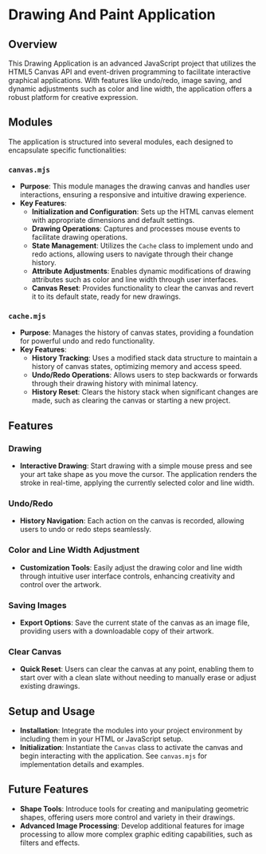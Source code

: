 ﻿# Drawing And Paint Application 

## Overview
This Drawing Application is an advanced JavaScript project that utilizes the HTML5 Canvas API and event-driven programming to facilitate interactive graphical applications. With features like undo/redo, image saving, and dynamic adjustments such as color and line width, the application offers a robust platform for creative expression.

## Modules
The application is structured into several modules, each designed to encapsulate specific functionalities:

### `canvas.mjs`
- **Purpose**: This module manages the drawing canvas and handles user interactions, ensuring a responsive and intuitive drawing experience.
- **Key Features**:
  - **Initialization and Configuration**: Sets up the HTML canvas element with appropriate dimensions and default settings.
  - **Drawing Operations**: Captures and processes mouse events to facilitate drawing operations.
  - **State Management**: Utilizes the `Cache` class to implement undo and redo actions, allowing users to navigate through their change history.
  - **Attribute Adjustments**: Enables dynamic modifications of drawing attributes such as color and line width through user interfaces.
  - **Canvas Reset**: Provides functionality to clear the canvas and revert it to its default state, ready for new drawings.

### `cache.mjs`
- **Purpose**: Manages the history of canvas states, providing a foundation for powerful undo and redo functionality.
- **Key Features**:
  - **History Tracking**: Uses a modified stack data structure to maintain a history of canvas states, optimizing memory and access speed.
  - **Undo/Redo Operations**: Allows users to step backwards or forwards through their drawing history with minimal latency.
  - **History Reset**: Clears the history stack when significant changes are made, such as clearing the canvas or starting a new project.

## Features

### Drawing
- **Interactive Drawing**: Start drawing with a simple mouse press and see your art take shape as you move the cursor. The application renders the stroke in real-time, applying the currently selected color and line width.

### Undo/Redo
- **History Navigation**: Each action on the canvas is recorded, allowing users to undo or redo steps seamlessly.

### Color and Line Width Adjustment
- **Customization Tools**: Easily adjust the drawing color and line width through intuitive user interface controls, enhancing creativity and control over the artwork.

### Saving Images
- **Export Options**: Save the current state of the canvas as an image file, providing users with a downloadable copy of their artwork.

### Clear Canvas
- **Quick Reset**: Users can clear the canvas at any point, enabling them to start over with a clean slate without needing to manually erase or adjust existing drawings.

## Setup and Usage
- **Installation**: Integrate the modules into your project environment by including them in your HTML or JavaScript setup.
- **Initialization**: Instantiate the `Canvas` class to activate the canvas and begin interacting with the application. See `canvas.mjs` for implementation details and examples.

## Future Features
- **Shape Tools**: Introduce tools for creating and manipulating geometric shapes, offering users more control and variety in their drawings.
- **Advanced Image Processing**: Develop additional features for image processing to allow more complex graphic editing capabilities, such as filters and effects.

